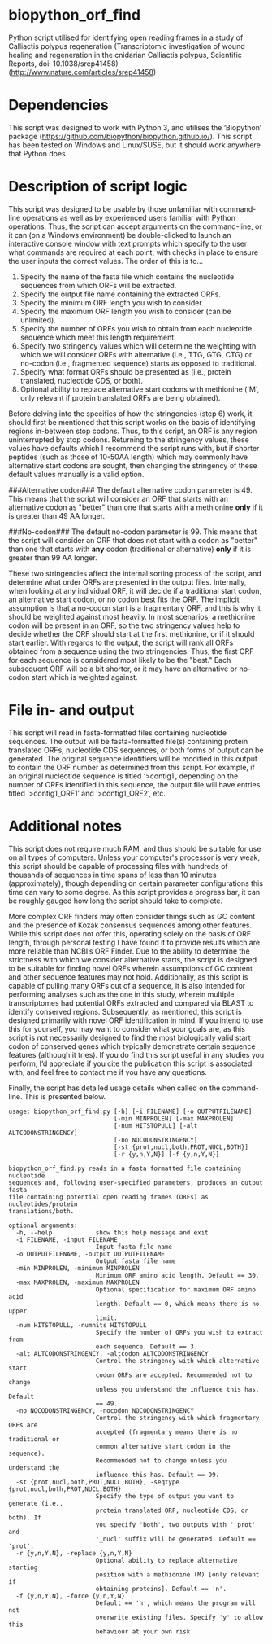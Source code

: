 # biopython_orf_find
Python script utilised for identifying open reading frames in a study of Calliactis polypus regeneration (Transcriptomic investigation of wound healing and regeneration in the cnidarian Calliactis polypus, Scientific Reports, doi: 10.1038/srep41458) (http://www.nature.com/articles/srep41458)

# Dependencies
This script was designed to work with Python 3, and utilises the ‘Biopython’ package (https://github.com/biopython/biopython.github.io/). This script has been tested on Windows and Linux/SUSE, but it should work anywhere that Python does.

# Description of script logic
This script was designed to be usable by those unfamiliar with command-line operations as well as by experienced users familiar with Python operations. Thus, the script can accept arguments on the command-line, or it can (on a Windows environment) be double-clicked to launch an interactive console window with text prompts which specify to the user what commands are required at each point, with checks in place to ensure the user inputs the correct values. The order of this is to...

1. Specify the name of the fasta file which contains the nucleotide sequences from which ORFs will be extracted.
2. Specify the output file name containing the extracted ORFs.
3. Specify the minimum ORF length you wish to consider. 
4. Specify the maximum ORF length you wish to consider (can be unlimited). 
5. Specify the number of ORFs you wish to obtain from each nucleotide sequence which meet this length requirement.
6. Specify two stringency values which will determine the weighting with which we will consider ORFs with alternative (i.e., TTG, GTG, CTG) or no-codon (i.e., fragmented sequence) starts as opposed to traditional.
7. Specify what format ORFs should be presented as (i.e., protein translated, nucleotide CDS, or both).
8. Optional ability to replace alternative start codons with methionine ('M', only relevant if protein translated ORFs are being obtained).

Before delving into the specifics of how the stringencies (step 6) work, it should first be mentioned that this script works on the basis of identifying regions in-between stop codons. Thus, to this script, an ORF is any region uninterrupted by stop codons. Returning to the stringency values, these values have defaults which I recommend the script runs with, but if shorter peptides (such as those of 10-50AA length) which may commonly have alternative start codons are sought, then changing the stringency of these default values manually is a valid option.

###Alternative codon###
The default alternative codon parameter is 49. This means that the script will consider an ORF that starts with an alternative codon as "better" than one that starts with a methionine **only** if it is greater than 49 AA longer. 

###No-codon###
The default no-codon parameter is 99. This means that the script will consider an ORF that does not start with a codon as "better" than one that starts with **any** codon (traditional or alternative) **only** if it is greater than 99 AA longer.

These two stringencies affect the internal sorting process of the script, and determine what order ORFs are presented in the output files. Internally, when looking at any individual ORF, it will decide if a traditional start codon, an alternative start codon, or no codon best fits the ORF. The implicit assumption is that a no-codon start is a fragmentary ORF, and this is why it should be weighted against most heavily. In most scenarios, a methionine codon will be present in an ORF, so the two stringency values help to decide whether the ORF should start at the first methionine, or if it should start earlier. With regards to the output, the script will rank all ORFs obtained from a sequence using the two stringencies. Thus, the first ORF for each sequence is considered most likely to be the "best." Each subsequent ORF will be a bit shorter, or it may have an alternative or no-codon start which is weighted against.

# File in- and output
This script will read in fasta-formatted files containing nucleotide sequences. The output will be fasta-formatted file(s) containing protein translated ORFs, nucleotide CDS sequences, or both forms of output can be generated. The original sequence identifiers will be modified in this output to contain the ORF number as determined from this script. For example, if an original nucleotide sequence is titled ‘>contig1’, depending on the number of ORFs identified in this sequence, the output file will have entries titled ‘>contig1_ORF1’ and ‘>contig1_ORF2’, etc.

# Additional notes
This script does not require much RAM, and thus should be suitable for use on all types of computers. Unless your computer's processor is very weak, this script should be capable of processing files with hundreds of thousands of sequences in time spans of less than 10 minutes (approximately), though depending on certain parameter configurations this time can vary to some degree. As this script provides a progress bar, it can be roughly gauged how long the script should take to complete.

More complex ORF finders may often consider things such as GC content and the presence of Kozak consensus sequences among other features. While this script does not offer this, operating solely on the basis of ORF length, through personal testing I have found it to provide results which are more reliable than NCBI’s ORF Finder. Due to the ability to determine the strictness with which we consider alternative starts, the script is designed to be suitable for finding novel ORFs wherein assumptions of GC content and other sequence features may not hold. Additionally, as this script is capable of pulling many ORFs out of a sequence, it is also intended for performing analyses such as the one in this study, wherein multiple transcriptomes had potential ORFs extracted and compared via BLAST to identify conserved regions. Subsequently, as mentioned, this script is designed primarily with novel ORF identification in mind. If you intend to use this for yourself, you may want to consider what your goals are, as this script is not necessarily designed to find the most biologically valid start codon of conserved genes which typically demonstrate certain sequence features (although it tries). If you do find this script useful in any studies you perform, I’d appreciate if you cite the publication this script is associated with, and feel free to contact me if you have any questions.

Finally, the script has detailed usage details when called on the command-line. This is presented below. 

```
usage: biopython_orf_find.py [-h] [-i FILENAME] [-o OUTPUTFILENAME]
                             [-min MINPROLEN] [-max MAXPROLEN]
                             [-num HITSTOPULL] [-alt ALTCODONSTRINGENCY]
                             [-no NOCODONSTRINGENCY]
                             [-st {prot,nucl,both,PROT,NUCL,BOTH}]
                             [-r {y,n,Y,N}] [-f {y,n,Y,N}]

biopython_orf_find.py reads in a fasta formatted file containing nucleotide
sequences and, following user-specified parameters, produces an output fasta
file containing potential open reading frames (ORFs) as nucleotides/protein
translations/both.

optional arguments:
  -h, --help            show this help message and exit
  -i FILENAME, -input FILENAME
                        Input fasta file name
  -o OUTPUTFILENAME, -output OUTPUTFILENAME
                        Output fasta file name
  -min MINPROLEN, -minimum MINPROLEN
                        Minimum ORF amino acid length. Default == 30.
  -max MAXPROLEN, -maximum MAXPROLEN
                        Optional specification for maximum ORF amino acid
                        length. Default == 0, which means there is no upper
                        limit.
  -num HITSTOPULL, -numhits HITSTOPULL
                        Specify the number of ORFs you wish to extract from
                        each sequence. Default == 3.
  -alt ALTCODONSTRINGENCY, -altcodon ALTCODONSTRINGENCY
                        Control the stringency with which alternative start
                        codon ORFs are accepted. Recommended not to change
                        unless you understand the influence this has. Default
                        == 49.
  -no NOCODONSTRINGENCY, -nocodon NOCODONSTRINGENCY
                        Control the stringency with which fragmentary ORFs are
                        accepted (fragmentary means there is no traditional or
                        common alternative start codon in the sequence).
                        Recommended not to change unless you understand the
                        influence this has. Default == 99.
  -st {prot,nucl,both,PROT,NUCL,BOTH}, -seqtype {prot,nucl,both,PROT,NUCL,BOTH}
                        Specify the type of output you want to generate (i.e.,
                        protein translated ORF, nucleotide CDS, or both). If
                        you specify 'both', two outputs with '_prot' and
                        '_nucl' suffix will be generated. Default == 'prot'.
  -r {y,n,Y,N}, -replace {y,n,Y,N}
                        Optional ability to replace alternative starting
                        position with a methionine (M) [only relevant if
                        obtaining proteins]. Default == 'n'.
  -f {y,n,Y,N}, -force {y,n,Y,N}
                        Default == 'n', which means the program will not
                        overwrite existing files. Specify 'y' to allow this
                        behaviour at your own risk.
```
